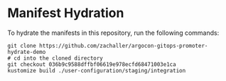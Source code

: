 # Manifest Hydration

To hydrate the manifests in this repository, run the following commands:

```shell
git clone https://github.com/zachaller/argocon-gitops-promoter-hydrate-demo
# cd into the cloned directory
git checkout 036b9c9588dffbf06619e978ecfd68471003e1ca
kustomize build ./user-configuration/staging/integration
```
